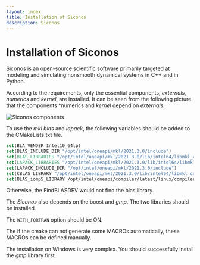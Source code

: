 ```yaml
---
layout: index
title: Installation of Siconos
description: Siconos
---
```


# Installation of Siconos

Siconos is an open-source scientific software primarily targeted at modeling and simulating nonsmooth dynamical systems in C++ and in Python.

According to the requirements, only the essential components, *externals*, *numerics* and *kernel*, are installed. 
It can be seen from the following picture that the components *numerics and *kernel* depend on *externals*. 

![Siconos components](https://nonsmooth.gricad-pages.univ-grenoble-alpes.fr/siconos/_images/siconos_components.png)

To use the *mkl blas* and *lapack*, the following variables should be added to the CMakeLists.txt file.

```cmake
set(BLA_VENDER Intel10_64lp)
set(BLAS_INCLUDE_DIR "/opt/intel/oneapi/mkl/2021.3.0/include")
set(BLAS_LIBRARIES "/opt/intel/oneapi/mkl/2021.3.0/lib/intel64/libmkl_core.so")
set(LAPACK_LIBRARIES "/opt/intel/oneapi/mkl/2021.3.0/lib/intel64/libmkl_core.so")
set(LAPACK_INCLUDE_DIR "/opt/intel/oneapi/mkl/2021.3.0/include")
set(CBLAS_LIBRARY "/opt/intel/oneapi/mkl/2021.3.0/lib/intel64/libmkl_core.so")
set(BLAS_iomp5_LIBRARY /opt/intel/oneapi/compiler/latest/linux/compiler/lib/intel64_lin/libiomp5.so)
```

Otherwise, the FindBLASDEV would not find the blas library.

The *Siconos* also depends on the boost and *gmp*. The two libraries should be installed. 

The `WITH_FORTRAN` option should be ON.

The if the cmake can not generate some MACROs automatically, these MACROs can be defined manually. 

The installation on Windows is very complex. You should successfully install the *gmp* library first.